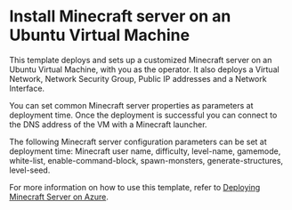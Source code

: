 # Install Minecraft server on an Ubuntu Virtual Machine


This template deploys and sets up a customized Minecraft server on an Ubuntu Virtual Machine, with you as the operator. It also deploys a Virtual Network, Network Security Group, Public IP addresses and a Network Interface.

You can set common Minecraft server properties as parameters at deployment time. Once the deployment is successful you can connect to the DNS address of the VM with a Minecraft launcher. 

The following Minecraft server configuration parameters can be set at deployment time: Minecraft user name, difficulty, level-name, gamemode, white-list, enable-command-block, spawn-monsters, generate-structures, level-seed.

For more information on how to use this template, refer to <a href="https://msftstack.wordpress.com/2017/02/11/deploying-minecraft-server-on-azure/">Deploying Minecraft Server on Azure</a>.
